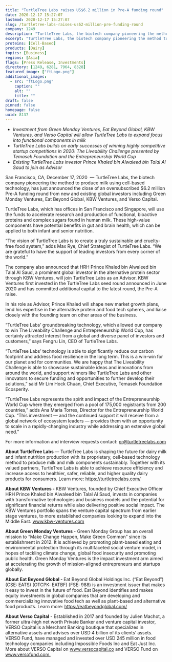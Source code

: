 ```yaml
---
title: "TurtleTree Labs raises US$6.2 million in Pre-A funding round"
date: 2020-12-17 15:27:07
lastmod: 2020-12-17 15:27:07
slug: /turtletree-labs-raises-us62-million-pre-funding-round
company: 1249
description: "TurtleTree Labs, the biotech company pioneering the method to produce milk using cell-based technology, has just announced the close of an oversubscribed $6.2 million Pre-A funding round from new and existing global investors including Green Monday Ventures, Eat Beyond Global, KBW Ventures, and Verso Capital."
excerpt: "TurtleTree Labs, the biotech company pioneering the method to produce milk using cell-based technology, has just announced the close of an oversubscribed $6.2 million Pre-A funding round from new and existing global investors including Green Monday Ventures, Eat Beyond Global, KBW Ventures, and Verso Capital."
proteins: [Cell-Based]
products: [Dairy]
topics: [Business]
regions: [Asia]
flags: [Press Release, Investments]
directory: [1249, 6281, 7964, 8328]
featured_image: ["ftLogo.png"]
additional_images:
  - src: "ftLogo.png"
    caption: ""
    alt: ""
    title: ""
draft: false
pinned: false
homepage: false
uuid: 8137
---
```

<ul>
<li><em>Investment from Green Monday Ventures, Eat Beyond Global, KBW Ventures, and Verso Capital will allow TurtleTree Labs to expand focus into functional components in milk</em></li>
<li><em>TurtleTree Labs builds on early successes of winning highly competitive startup competitions in 2020: The Liveability Challenge presented by Temasek Foundation and the Entrepreneurship World Cup</em></li>
<li><em>Existing TurtleTree Labs investor Prince Khaled bin Alwaleed bin Talal Al Saud to join as Advisor </em></li>
</ul>
<p>San Francisco, CA, December 17, 2020  — TurtleTree Labs, the biotech company pioneering the method to produce milk using cell-based technology, has just announced the close of an oversubscribed $6.2 million Pre-A funding round from new and existing global investors including Green Monday Ventures, Eat Beyond Global, KBW Ventures, and Verso Capital.</p>
<p>TurtleTree Labs, which has offices in San Francisco and Singapore, will use the funds to accelerate research and production of functional, bioactive proteins and complex sugars found in human milk. These high-value components have potential benefits in gut and brain health, which can be applied to both infant and senior nutrition.</p>
<p>“The vision of TurtleTree Labs is to create a truly sustainable and cruelty-free food system,” adds Max Rye, Chief Strategist of TurtleTree Labs. “We are grateful to have the support of leading investors from every corner of the world.”  </p>
<p>The company also announced that HRH Prince Khaled bin Alwaleed bin Talal Al Saud, a prominent global investor in the alternative protein sector through KBW Ventures, will join TurtleTree Labs as an Advisor. KBW Ventures first invested in the TurtleTree Labs seed round announced in June 2020 and has committed additional capital to the latest round, the Pre-A raise.</p>
<p>In his role as Advisor, Prince Khaled will shape new market growth plans, lend his expertise in the alternative protein and food tech spheres, and liaise closely with the founding team on other areas of the business. </p>
<p>“TurtleTree Labs’ groundbreaking technology, which allowed our company to win The Liveability Challenge and Entrepreneurship World Cup, has certainly attracted interest from a global and diverse panel of investors and customers,” says Fengru Lin, CEO of TurtleTree Labs.</p>
<p>“TurtleTree Labs’ technology is able to significantly reduce our carbon footprint and address food resilience in the long term. This is a win-win for our planet and for communities. We are happy that The Liveability Challenge is able to showcase sustainable ideas and innovations from around the world, and support winners like TurtleTree Labs and other innovators to secure funding and opportunities to further develop their solutions,” said Mr Lim Hock Chuan, Chief Executive, Temasek Foundation Ecosperity.</p>
<p>“TurtleTree Labs represents the spirit and impact of the Entrepreneurship World Cup where they emerged from a pool of 175,000 registrants from 200 countries,” adds Ana Maria Torres, Director for the Entrepreneurship World Cup. “This investment — and the continued support it will receive from a global network of ecosystem leaders — provides them with an opportunity to scale in a rapidly-changing industry while addressing an extensive global need.”</p>
<p>For more information and interview requests contact:<em> </em><a href="mailto:pr@turtletreelabs.com">pr@turtletreelabs.com</a></p>
<p><strong>About TurtleTree Labs </strong>— TurtleTree Labs is shaping the future for dairy milk and infant nutrition production with its proprietary, cell-based technology method to produce milk and milk components sustainably. Together with its valued partners, TurtleTree Labs is able to achieve resource efficiency and increase access to healthier, safer, reliable, and higher quality dairy products for consumers. Learn more: <a href="https://turtletreelabs.com/">https://turtletreelabs.com/ </a></p>
<p><strong>About KBW Ventures - </strong>KBW Ventures, founded by Chief Executive Officer HRH Prince Khaled bin Alwaleed bin Talal Al Saud, invests in companies with transformative technologies and business models and the potential for significant financial returns while also delivering positive social impact. The KBW Ventures portfolio spans the venture capital spectrum from earlier stage ventures, to more established companies looking to expand into the Middle East. <a href="http://www.kbw-ventures.com">www.kbw-ventures.com </a></p>
<p><strong>About Green Monday Ventures </strong>- Green Monday Group has an overall mission to “Make Change Happen, Make Green Common” since its establishment in 2012. It is achieved by promoting plant-based eating and environmental protection through its multifaceted social venture model, in hopes of tackling climate change, global food insecurity and promoting public health. Green Monday Ventures is the impact investment arm aimed at accelerating the growth of mission-aligned entrepreneurs and startups globally.</p>
<p><strong>About Eat Beyond Global - </strong>Eat Beyond Global Holdings Inc. (“Eat Beyond”) (CSE: EATS) (OTCPK: EATBF) (FSE: 988) is an investment issuer that makes it easy to invest in the future of food. Eat Beyond identifies and makes equity investments in global companies that are developing and commercializing innovative food tech as well as plant-based and alternative food products. Learn more: <a href="https://eatbeyondglobal.com/">https://eatbeyondglobal.com/</a></p>
<p><strong>About Verso Capital</strong> - Established in 2017 and founded by Julien Machot, a former ultra-high net worth Private Banker and venture capital investor, VERSO Capital is a Merchant Banking boutique that specializes in alternative assets and advises over USD 4 billion of its clients’ assets. VERSO Fund, have managed and invested over USD 245 million in food technology companies including Impossible Foods Inc and Eat Just Inc. More about VERSO Capital on <a href="http://www.versocapital.co">www.versocapital.co</a> and VERSO Fund on <a href="http://www.versofund.com.">www.versofund.com.</a></p>

